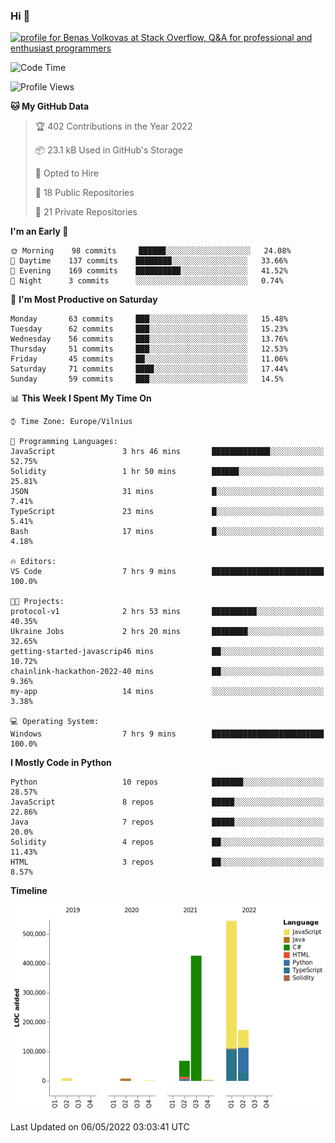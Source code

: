 ### Hi 👋
<a href="https://stackoverflow.com/users/14954249/benas-volkovas"><img src="https://stackoverflow.com/users/flair/14954249.png?theme=dark" width="208" height="58" alt="profile for Benas Volkovas at Stack Overflow, Q&amp;A for professional and enthusiast programmers" title="profile for Benas Volkovas at Stack Overflow, Q&amp;A for professional and enthusiast programmers"></a>

<!--START_SECTION:waka-->
![Code Time](http://img.shields.io/badge/Code%20Time-678%20hrs%2037%20mins-blue)

![Profile Views](http://img.shields.io/badge/Profile%20Views-14-blue)

**🐱 My GitHub Data** 

> 🏆 402 Contributions in the Year 2022
 > 
> 📦 23.1 kB Used in GitHub's Storage 
 > 
> 💼 Opted to Hire
 > 
> 📜 18 Public Repositories 
 > 
> 🔑 21 Private Repositories  
 > 
**I'm an Early 🐤** 

```text
🌞 Morning    98 commits     ██████░░░░░░░░░░░░░░░░░░░   24.08% 
🌆 Daytime    137 commits    ████████░░░░░░░░░░░░░░░░░   33.66% 
🌃 Evening    169 commits    ██████████░░░░░░░░░░░░░░░   41.52% 
🌙 Night      3 commits      ░░░░░░░░░░░░░░░░░░░░░░░░░   0.74%

```
📅 **I'm Most Productive on Saturday** 

```text
Monday       63 commits     ███░░░░░░░░░░░░░░░░░░░░░░   15.48% 
Tuesday      62 commits     ███░░░░░░░░░░░░░░░░░░░░░░   15.23% 
Wednesday    56 commits     ███░░░░░░░░░░░░░░░░░░░░░░   13.76% 
Thursday     51 commits     ███░░░░░░░░░░░░░░░░░░░░░░   12.53% 
Friday       45 commits     ██░░░░░░░░░░░░░░░░░░░░░░░   11.06% 
Saturday     71 commits     ████░░░░░░░░░░░░░░░░░░░░░   17.44% 
Sunday       59 commits     ███░░░░░░░░░░░░░░░░░░░░░░   14.5%

```


📊 **This Week I Spent My Time On** 

```text
⌚︎ Time Zone: Europe/Vilnius

💬 Programming Languages: 
JavaScript               3 hrs 46 mins       █████████████░░░░░░░░░░░░   52.75% 
Solidity                 1 hr 50 mins        ██████░░░░░░░░░░░░░░░░░░░   25.81% 
JSON                     31 mins             █░░░░░░░░░░░░░░░░░░░░░░░░   7.41% 
TypeScript               23 mins             █░░░░░░░░░░░░░░░░░░░░░░░░   5.41% 
Bash                     17 mins             █░░░░░░░░░░░░░░░░░░░░░░░░   4.18%

🔥 Editors: 
VS Code                  7 hrs 9 mins        █████████████████████████   100.0%

🐱‍💻 Projects: 
protocol-v1              2 hrs 53 mins       ██████████░░░░░░░░░░░░░░░   40.35% 
Ukraine Jobs             2 hrs 20 mins       ████████░░░░░░░░░░░░░░░░░   32.65% 
getting-started-javascrip46 mins             ██░░░░░░░░░░░░░░░░░░░░░░░   10.72% 
chainlink-hackathon-2022-40 mins             ██░░░░░░░░░░░░░░░░░░░░░░░   9.36% 
my-app                   14 mins             ░░░░░░░░░░░░░░░░░░░░░░░░░   3.38%

💻 Operating System: 
Windows                  7 hrs 9 mins        █████████████████████████   100.0%

```

**I Mostly Code in Python** 

```text
Python                   10 repos            ███████░░░░░░░░░░░░░░░░░░   28.57% 
JavaScript               8 repos             █████░░░░░░░░░░░░░░░░░░░░   22.86% 
Java                     7 repos             █████░░░░░░░░░░░░░░░░░░░░   20.0% 
Solidity                 4 repos             ██░░░░░░░░░░░░░░░░░░░░░░░   11.43% 
HTML                     3 repos             ██░░░░░░░░░░░░░░░░░░░░░░░   8.57%

```


**Timeline**

![Chart not found](https://raw.githubusercontent.com/BenasVolkovas/BenasVolkovas/main/charts/bar_graph.png) 


 Last Updated on 06/05/2022 03:03:41 UTC
<!--END_SECTION:waka-->
